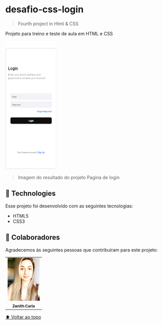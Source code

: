 # desafio-css-login

>  Fourth project in Html & CSS

 Projeto para treino e teste de aula em HTML e CSS 

<img src="./pag-cadastro-css.png" width="160px" height="400" alt="Logo Yoga">

> Imagem do resultado do projeto Pagina de login

## 🚀 Technologies

Esse projeto foi desenvolvido com as seguintes tecnologias:

- HTML5
- CSS3

## 🤝 Colaboradores

Agradecemos às seguintes pessoas que contribuíram para este projeto:

<table>
  <tr>
    <td align="center">
      <a href="#">
        <img src="./eunodesafio.JPEG" width="100px;" alt="Foto de Zenith Carla"/><br>
        <sub>
          <b>Zenith Carla</b>
        </sub>
      </a>
    </td>
    </tr>
</table>



[⬆ Voltar ao topo](#Yoga1)<br>